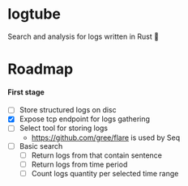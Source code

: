 # logtube

Search and analysis for logs written in Rust 🦀

# Roadmap

#### First stage

- [ ] Store structured logs on disc
- [x] Expose tcp endpoint for logs gathering
- [ ] Select tool for storing logs
  - https://github.com/gree/flare is used by Seq
- [ ] Basic search
  - [ ] Return logs from that contain sentence
  - [ ] Return logs from time period
  - [ ] Count logs quantity per selected time range
